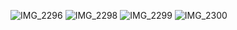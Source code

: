 ![IMG_2296](https://user-images.githubusercontent.com/22160969/154297901-a78efb47-dc48-4a6f-a77d-197fca21132f.jpg)
![IMG_2298](https://user-images.githubusercontent.com/22160969/154297912-ae9c3c13-e54e-41c6-b8e6-e560e2b49f6c.jpg)
![IMG_2299](https://user-images.githubusercontent.com/22160969/154297921-68cb0bd7-307a-4023-bd14-1baf7a8c4d61.jpg)
![IMG_2300](https://user-images.githubusercontent.com/22160969/154297951-77a94771-3b27-4d25-adfe-22d5a16eeace.jpg)
